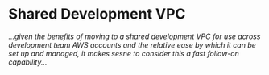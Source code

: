 # Shared Development VPC

*...given the benefits of moving to a shared development VPC for use across development team AWS accounts and the relative ease by which it can be set up and managed, it makes sesne to consider this a fast follow-on capability...*
